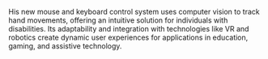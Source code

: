His new mouse and keyboard control system uses computer vision to track hand movements, offering an intuitive solution for individuals with disabilities. Its adaptability and integration with technologies like VR and robotics create dynamic user experiences for applications in education, gaming, and assistive technology.
